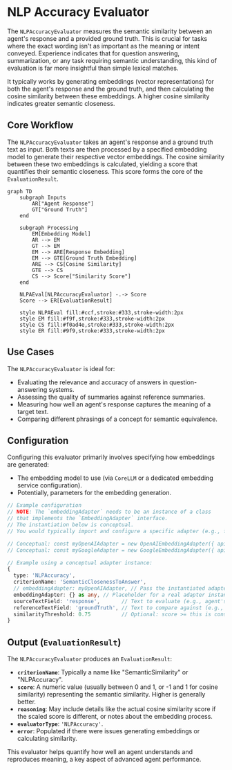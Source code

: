# NLP Accuracy Evaluator

The `NLPAccuracyEvaluator` measures the semantic similarity between an agent's response and a provided ground truth. This is crucial for tasks where the exact wording isn't as important as the meaning or intent conveyed. Experience indicates that for question answering, summarization, or any task requiring semantic understanding, this kind of evaluation is far more insightful than simple lexical matches.

It typically works by generating embeddings (vector representations) for both the agent's response and the ground truth, and then calculating the cosine similarity between these embeddings. A higher cosine similarity indicates greater semantic closeness.

## Core Workflow

The `NLPAccuracyEvaluator` takes an agent's response and a ground truth text as input. Both texts are then processed by a specified embedding model to generate their respective vector embeddings. The cosine similarity between these two embeddings is calculated, yielding a score that quantifies their semantic closeness. This score forms the core of the `EvaluationResult`.

```mermaid
graph TD
    subgraph Inputs
        AR["Agent Response"]
        GT["Ground Truth"]
    end

    subgraph Processing
        EM[Embedding Model]
        AR --> EM
        GT --> EM
        EM --> ARE[Response Embedding]
        EM --> GTE[Ground Truth Embedding]
        ARE --> CS[Cosine Similarity]
        GTE --> CS
        CS --> Score["Similarity Score"]
    end

    NLPAEval[NLPAccuracyEvaluator] -.-> Score
    Score --> ER[EvaluationResult]
    
    style NLPAEval fill:#ccf,stroke:#333,stroke-width:2px
    style EM fill:#f9f,stroke:#333,stroke-width:2px
    style CS fill:#f0ad4e,stroke:#333,stroke-width:2px
    style ER fill:#9f9,stroke:#333,stroke-width:2px
```

## Use Cases

The `NLPAccuracyEvaluator` is ideal for:

*   Evaluating the relevance and accuracy of answers in question-answering systems.
*   Assessing the quality of summaries against reference summaries.
*   Measuring how well an agent's response captures the meaning of a target text.
*   Comparing different phrasings of a concept for semantic equivalence.

## Configuration

Configuring this evaluator primarily involves specifying how embeddings are generated:

*   The embedding model to use (via `CoreLLM` or a dedicated embedding service configuration).
*   Potentially, parameters for the embedding generation.

```typescript
// Example configuration
// NOTE: The `embeddingAdapter` needs to be an instance of a class
// that implements the `EmbeddingAdapter` interface.
// The instantiation below is conceptual.
// You would typically import and configure a specific adapter (e.g., for OpenAI, Google, etc.).

// Conceptual: const myOpenAIAdapter = new OpenAIEmbeddingAdapter({ apiKey: 'YOUR_API_KEY', model: 'text-embedding-ada-002' });
// Conceptual: const myGoogleAdapter = new GoogleEmbeddingAdapter({ apiKey: 'YOUR_API_KEY', model: 'embedding-001' });

// Example using a conceptual adapter instance:
{
  type: 'NLPAccuracy',
  criterionName: 'SemanticClosenessToAnswer',
  // embeddingAdapter: myOpenAIAdapter, // Pass the instantiated adapter
  embeddingAdapter: {} as any, // Placeholder for a real adapter instance in a real setup
  sourceTextField: 'response',       // Text to evaluate (e.g., agent's answer)
  referenceTextField: 'groundTruth', // Text to compare against (e.g., ideal answer)
  similarityThreshold: 0.75          // Optional: score >= this is considered a pass
}
```

## Output (`EvaluationResult`)

The `NLPAccuracyEvaluator` produces an `EvaluationResult`:

*   **`criterionName`**: Typically a name like "SemanticSimilarity" or "NLPAccuracy".
*   **`score`**: A numeric value (usually between 0 and 1, or -1 and 1 for cosine similarity) representing the semantic similarity. Higher is generally better.
*   **`reasoning`**: May include details like the actual cosine similarity score if the scaled score is different, or notes about the embedding process.
*   **`evaluatorType`**: `'NLPAccuracy'`.
*   **`error`**: Populated if there were issues generating embeddings or calculating similarity.

This evaluator helps quantify how well an agent understands and reproduces meaning, a key aspect of advanced agent performance. 
